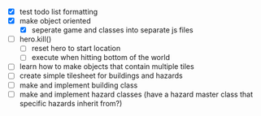 - [x] test todo list formatting
- [x] make object oriented
    - [x] seperate game and classes into separate js files
- [ ] hero.kill()
    - [ ] reset hero to start location
    - [ ] execute when hitting bottom of the world
- [ ] learn how to make objects that contain multiple tiles
- [ ] create simple tilesheet for buildings and hazards
- [ ] make and implement building class
- [ ] make and implement hazard classes (have a hazard master class that specific hazards inherit from?)
